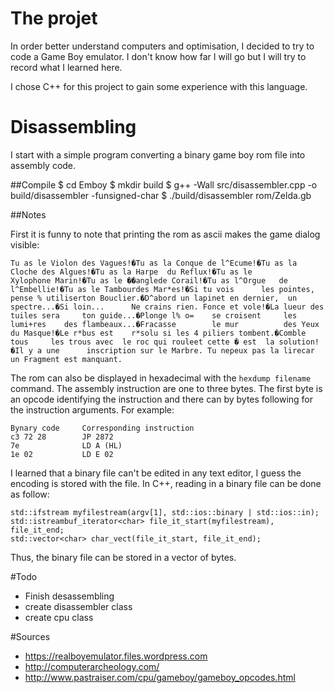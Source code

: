 # The projet

In order better understand computers and optimisation, I decided to try to code a Game Boy emulator. I don't know how far I will go but I will try to record what I learned here.

I chose C++ for this project to gain some experience with this language.

# Disassembling

I start with a simple program converting a binary game boy rom file into assembly code.

##Compile
    $ cd Emboy
    $ mkdir build
    $ g++ -Wall src/disassembler.cpp -o build/disassembler -funsigned-char
    $ ./build/disassembler rom/Zelda.gb

##Notes

First it is funny to note that printing the rom as ascii makes the game dialog visible:

```Tu as le Violon des Vagues!�Tu as la Conque de l^Ecume!�Tu as la Cloche des Algues!�Tu as la Harpe  du Reflux!�Tu as le        Xylophone Marin!�Tu as le ��anglede Corail!�Tu as l^Orgue   de l^Embellie!�Tu as le Tambourdes Mar*es!�Si tu vois      les pointes,    pense % utiliserton Bouclier.�D^abord un lapinet en dernier,  un spectre...�Si loin...      Ne crains rien. Fonce et vole!�La lueur des    tuiles sera     ton guide...�Plonge l% o=    se croisent     les lumi+res    des flambeaux...�Fracasse        le mur          des Yeux        du Masque!�Le r*bus est    r*solu si les 4 piliers tombent.�Comble tous     les trous avec  le roc qui rouleet cette � est  la solution!�Il y a une      inscription sur le Marbre. Tu nepeux pas la lirecar un Fragment est manquant.```

The rom can also be displayed in hexadecimal with the `hexdump filename` command. The assembly instruction are one to three bytes. The first byte is an opcode identifying the instruction and there can by bytes following for the instruction arguments. For example:

    Bynary code 	Corresponding instruction
    c3 72 28		JP 2872
    7e				LD A (HL)
    1e 02 			LD E 02

I learned that a binary file can't be edited in any text editor, I guess the encoding is stored with the file. In C++, reading in a binary file can be done as follow:
    
	std::ifstream myfilestream(argv[1], std::ios::binary | std::ios::in);
	std::istreambuf_iterator<char> file_it_start(myfilestream), file_it_end;
	std::vector<char> char_vect(file_it_start, file_it_end);

Thus, the binary file can be stored in a vector of bytes.


#Todo
 - Finish desassembling 
 - create disassembler class
 - create cpu class

#Sources 
 - https://realboyemulator.files.wordpress.com
 - http://computerarcheology.com/
 - http://www.pastraiser.com/cpu/gameboy/gameboy_opcodes.html